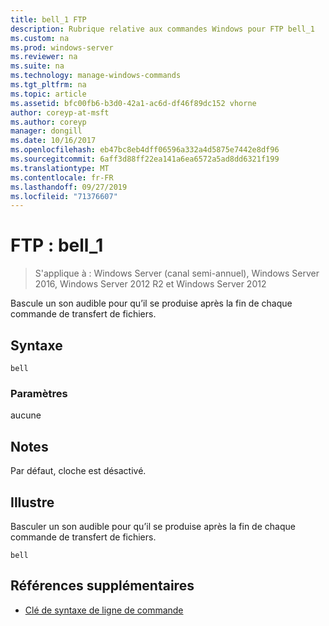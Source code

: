 ```yaml
---
title: bell_1 FTP
description: Rubrique relative aux commandes Windows pour FTP bell_1
ms.custom: na
ms.prod: windows-server
ms.reviewer: na
ms.suite: na
ms.technology: manage-windows-commands
ms.tgt_pltfrm: na
ms.topic: article
ms.assetid: bfc00fb6-b3d0-42a1-ac6d-df46f89dc152 vhorne
author: coreyp-at-msft
ms.author: coreyp
manager: dongill
ms.date: 10/16/2017
ms.openlocfilehash: eb47bc8eb4dff06596a332a4d5875e7442e8df96
ms.sourcegitcommit: 6aff3d88ff22ea141a6ea6572a5ad8dd6321f199
ms.translationtype: MT
ms.contentlocale: fr-FR
ms.lasthandoff: 09/27/2019
ms.locfileid: "71376607"
---
```

# <a name="ftp-bell_1"></a>FTP : bell_1

>S'applique à : Windows Server (canal semi-annuel), Windows Server 2016, Windows Server 2012 R2 et Windows Server 2012

Bascule un son audible pour qu’il se produise après la fin de chaque commande de transfert de fichiers.   
## <a name="syntax"></a>Syntaxe  
```  
bell  
```  
### <a name="parameters"></a>Paramètres  
aucune  
## <a name="remarks"></a>Notes  
Par défaut, cloche est désactivé.  
## <a name="BKMK_Examples"></a>Illustre  
Basculer un son audible pour qu’il se produise après la fin de chaque commande de transfert de fichiers.  
```  
bell  
```  
## <a name="additional-references"></a>Références supplémentaires  
-   [Clé de syntaxe de ligne de commande](command-line-syntax-key.md)  
